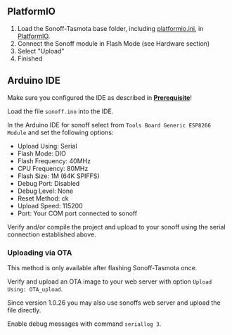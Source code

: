 ## PlatformIO

1. Load the Sonoff-Tasmota base folder, including [platformio.ini](https://github.com/arendst/Sonoff-Tasmota/blob/master/platformio.ini), in [PlatformIO](https://github.com/platformio).
2. Connect the Sonoff module in Flash Mode (see Hardware section)
2. Select "Upload"
3. Finished

## Arduino IDE

Make sure you configured the IDE as described in [**Prerequisite**](Prerequisite)!

Load the file `sonoff.ino` into the IDE.

In the Arduino IDE for sonoff select from `Tools Board Generic ESP8266 Module` and set the following options:

- Upload Using: Serial
- Flash Mode: DIO
- Flash Frequency: 40MHz
- CPU Frequency: 80MHz
- Flash Size: 1M (64K SPIFFS)
- Debug Port: Disabled
- Debug Level: None
- Reset Method: ck
- Upload Speed: 115200
- Port: Your COM port connected to sonoff

Verify and/or compile the project and upload to your sonoff using the serial connection established above.

### Uploading via OTA

This method is only available after flashing Sonoff-Tasmota once.

Verify and upload an OTA image to your web server with option `Upload Using: OTA_upload`.

Since version 1.0.26 you may also use sonoffs web server and upload the file directly.

Enable debug messages with command `seriallog 3`.